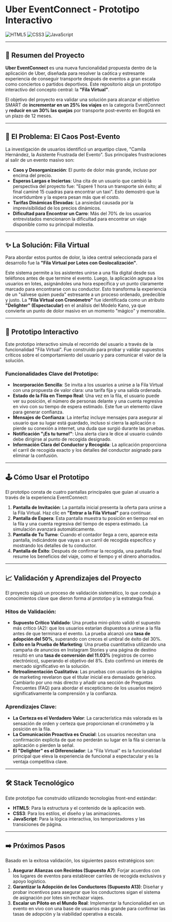 # Uber EventConnect - Prototipo Interactivo

![HTML5](https://img.shields.io/badge/HTML5-E34F26?style=for-the-badge&logo=html5&logoColor=white)
![CSS3](https://img.shields.io/badge/CSS3-1572B6?style=for-the-badge&logo=css3&logoColor=white)
![JavaScript](https://img.shields.io/badge/JavaScript-F7DF1E?style=for-the-badge&logo=javascript&logoColor=black)

---

## 🚀 Resumen del Proyecto

**Uber EventConnect** es una nueva funcionalidad propuesta dentro de la aplicación de Uber, diseñada para resolver la caótica y estresante experiencia de conseguir transporte después de eventos a gran escala como conciertos o partidos deportivos. Este repositorio aloja un prototipo interactivo del concepto central: la **"Fila Virtual"**.

El objetivo del proyecto era validar una solución para alcanzar el objetivo SMART de **incrementar en un 25% los viajes** en la categoría EventConnect y **reducir en un 30% las quejas** por transporte post-evento en Bogotá en un plazo de 12 meses.

---

## 🤯 El Problema: El Caos Post-Evento

La investigación de usuarios identificó un arquetipo clave, "Camila Hernández, la Asistente Frustrada del Evento". Sus principales frustraciones al salir de un evento masivo son:
* **Caos y Desorganización**: El punto de dolor más grande, incluso por encima del precio.
* **Esperas Largas e Inciertas**: Una cita de un usuario que cambió la perspectiva del proyecto fue: "Esperé 1 hora un transporte sin éxito; al final caminé 15 cuadras para encontrar un taxi". Esto demostró que la incertidumbre y la espera pesan más que el costo.
* **Tarifas Dinámicas Elevadas**: La ansiedad causada por la imprevisibilidad de los precios dinámicos.
* **Dificultad para Encontrar un Carro**: Más del 70% de los usuarios entrevistados mencionaron la dificultad para encontrar un viaje disponible como su principal molestia.

---

## ✨ La Solución: Fila Virtual

Para abordar estos puntos de dolor, la idea central seleccionada para el desarrollo fue la **"Fila Virtual por Lotes con Geolocalización"**.

Este sistema permite a los asistentes unirse a una fila digital desde sus teléfonos antes de que termine el evento. Luego, la aplicación agrupa a los usuarios en lotes, asignándoles una hora específica y un punto claramente marcado para encontrarse con su conductor. Esto transforma la experiencia de un "sálvese quien pueda" estresante a un proceso ordenado, predecible y justo. La **"Fila Virtual con Cronómetro"** fue identificada como un atributo **"Delighter" (Espectacular)** en el análisis del Modelo Kano, ya que convierte un punto de dolor masivo en un momento "mágico" y memorable.

---

## 📱 Prototipo Interactivo

Este prototipo interactivo simula el recorrido del usuario a través de la funcionalidad "Fila Virtual". Fue construido para probar y validar supuestos críticos sobre el comportamiento del usuario y para comunicar el valor de la solución.

### Funcionalidades Clave del Prototipo:
* **Incorporación Sencilla**: Se invita a los usuarios a unirse a la Fila Virtual con una propuesta de valor clara: una tarifa fija y una salida ordenada.
* **Estado de la Fila en Tiempo Real**: Una vez en la fila, el usuario puede ver su posición, el número de personas delante y una cuenta regresiva en vivo con su tiempo de espera estimado. Este fue un elemento clave para generar confianza.
* **Mensajes de Confianza**: La interfaz incluye mensajes para asegurar al usuario que su lugar está guardado, incluso si cierra la aplicación o pierde su conexión a internet, una duda que surgió durante las pruebas.
* **Notificación "¡Es tu turno!"**: Una alerta clara le dice al usuario cuándo debe dirigirse al punto de recogida designado.
* **Información Clara del Conductor y Recogida**: La aplicación proporciona el carril de recogida exacto y los detalles del conductor asignado para eliminar la confusión.

---

## 🕹️ Cómo Usar el Prototipo

El prototipo consta de cuatro pantallas principales que guían al usuario a través de la experiencia EventConnect:

1.  **Pantalla de Invitación**: La pantalla inicial presenta la oferta para unirse a la Fila Virtual. Haz clic en **"Entrar a la Fila Virtual"** para continuar.
2.  **Pantalla de Espera**: Esta pantalla muestra tu posición en tiempo real en la fila y una cuenta regresiva del tiempo de espera estimado. La simulación avanzará automáticamente.
3.  **Pantalla de Tu Turno**: Cuando el contador llega a cero, aparece esta pantalla, indicándote que vayas a un carril de recogida específico y mostrando los detalles de tu conductor.
4.  **Pantalla de Éxito**: Después de confirmar la recogida, una pantalla final resume los beneficios del viaje, como el tiempo y el dinero ahorrados.

---

## 📈 Validación y Aprendizajes del Proyecto

El proyecto siguió un proceso de validación sistemático, lo que condujo a conocimientos clave que dieron forma al prototipo y la estrategia final.

### Hitos de Validación:
* **Supuesto Crítico Validado**: Una prueba mini-piloto validó el supuesto más crítico (A2): que los usuarios estarían dispuestos a unirse a la fila antes de que terminara el evento. La prueba alcanzó una **tasa de adopción del 50%**, superando con creces el umbral de éxito del 30%.
* **Éxito en la Prueba de Marketing**: Una prueba cuantitativa utilizando una campaña de anuncios en Instagram Stories y una página de destino resultó en una **tasa de conversión del 11.03%** (registros de correo electrónico), superando el objetivo del 8%. Esto confirmó un interés de mercado significativo en la solución.
* **Retroalimentación Cualitativa**: Las pruebas con usuarios de la página de marketing revelaron que el titular inicial era demasiado genérico. Cambiarlo por uno más directo y añadir una sección de Preguntas Frecuentes (FAQ) para abordar el escepticismo de los usuarios mejoró significativamente la comprensión y la confianza.

### Aprendizajes Clave:
* **La Certeza es el Verdadero Valor**: La característica más valorada es la sensación de orden y certeza que proporcionan el cronómetro y la posición en la fila.
* **La Comunicación Proactiva es Crucial**: Los usuarios necesitan una confirmación explícita de que no perderán su lugar en la fila si cierran la aplicación o pierden la señal.
* **El "Delighter" es el Diferenciador**: La "Fila Virtual" es la funcionalidad principal que eleva la experiencia de funcional a espectacular y es la ventaja competitiva clave.

---

## 🛠️ Stack Tecnológico

Este prototipo fue construido utilizando tecnologías front-end estándar:

* **HTML5**: Para la estructura y el contenido de la aplicación web.
* **CSS3**: Para los estilos, el diseño y las animaciones.
* **JavaScript**: Para la lógica interactiva, los temporizadores y las transiciones de página.

---

## ➡️ Próximos Pasos

Basado en la exitosa validación, los siguientes pasos estratégicos son:
1.  **Asegurar Alianzas con Recintos (Supuesto A7)**: Forjar acuerdos con los lugares de eventos para establecer carriles de recogida exclusivos y apoyo logístico.
2.  **Garantizar la Adopción de los Conductores (Supuesto A13)**: Diseñar y probar incentivos para asegurar que los conductores sigan el sistema de asignación por lotes sin rechazar viajes.
3.  **Escalar un Piloto en el Mundo Real**: Implementar la funcionalidad en un evento en vivo con una base de usuarios más grande para confirmar las tasas de adopción y la viabilidad operativa a escala.
